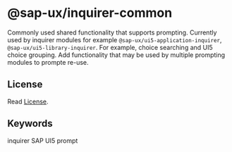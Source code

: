 # @sap-ux/inquirer-common

Commonly used shared functionality that supports prompting. Currently used by inquirer modules for example `@sap-ux/ui5-application-inquirer`, `@sap-ux/ui5-library-inquirer`. For example, choice searching and UI5 choice grouping. Add functionality that may be used by multiple prompting modules to prompte re-use.


## License

Read [License](./LICENSE).

## Keywords
inquirer
SAP
UI5
prompt
